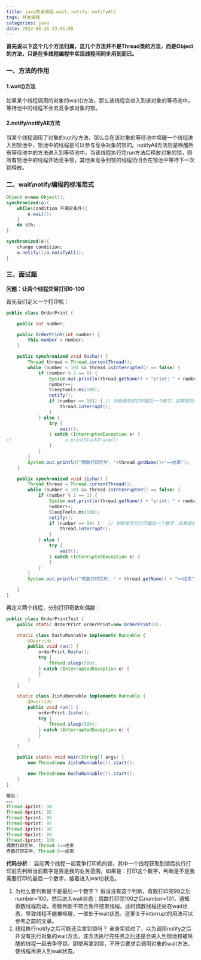 ```yaml
---
title: java并发编程-wait、notify、notifyAll
tags: 并发编程
categories: java
date: 2022-06-26 23:01:50
---
```


**首先说以下这个几个方法归属，这几个方法并不是Thread类的方法，而是Object的方法，只是在多线程编程中实现线程间同步用到而已。**

### 一、方法的作用
#### 1.wait()方法
如果某个线程调用的对象的wait()方法，那么该线程会进入到该对象的等待池中，等待池中的线程不会去竞争该对象的锁。
#### 2.notify/notifyAll方法
当某个线程调用了对象的notify方法，那么会在该对象的等待池中唤醒一个线程进入到锁池中，锁池中的线程是可以参与竞争对象的锁的。notifyAll方法则是唤醒所有等待池中的方法进入到等待池中。当该线程执行完run方法后释放对象的锁，则所有锁池中的线程开始竞争锁，其他未竞争到锁的线程仍旧会在锁池中等待下一次锁释放。

### 二、wait\notify编程的标准范式

```java
Object o=new Object();
synchronized(o){
	while(condition 不满足条件){
		o.wait();
	}
	do sth;
}

synchronized(o){
	change condition;
	o.notify()/o.notifyAll();
}
```

### 三、面试题

**问题：让两个线程交替打印0-100**

首先我们定义一个打印机：

```java
public class OrderPrint {

    public int number;

    public OrderPrint(int number) {
        this.number = number;
    }

    public synchronized void Oushu() {
        Thread thread = Thread.currentThread();
        while (number < 101 && thread.isInterrupted() == false) {
            if (number % 2 == 0) {
                System.out.println(thread.getName() + "print: " + number);
                number++;
                SleepTools.ms(100);
                notify();
                if (number == 101) { // 判断是否已打印最后一个数字，如果是则通知线程你该关闭了
                    thread.interrupt();
                }
            } else {
                try {
                    wait();
                } catch (InterruptedException e) {
//                    e.printStackTrace();
                }
            }
        }
        System.out.println("偶数打印完毕, "+thread.getName()+"==结束");
    }

    public synchronized void Jishu() {
        Thread thread = Thread.currentThread();
        while (number < 101 && thread.isInterrupted() == false) {
            if (number % 2 == 1) {
                System.out.println(thread.getName() + "print: " + number);
                number++;
                SleepTools.ms(100);
                notify();
                if (number == 99) {   // 判断是否已打印最后一个数字，如果是则通知线程你该关闭了
                    thread.interrupt();
                }
            } else {
                try {
                    wait();
                } catch (InterruptedException e) {
                }
            }
        }
        System.out.println("奇数打印完毕, " + thread.getName() + "==结束");

    }
}
```
再定义两个线程，分别打印奇数和偶数：

```java
public class OrderPrintTest {
    public static OrderPrint orderPrint=new OrderPrint(0);

    static class OushuRunnable implements Runnable {
        @Override
        public void run() {
            orderPrint.Oushu();
            try {
                Thread.sleep(500);
            } catch (InterruptedException e) {
            }
        }
    }

    static class JishuRunnable implements Runnable {
        @Override
        public void run() {
            orderPrint.Jishu();
            try {
                Thread.sleep(500);
            } catch (InterruptedException e) {
            }
        }
    }

    public static void main(String[] args) {
        new Thread(new JishuRunnable()).start();

        new Thread(new OushuRunnable()).start();
    }
}

输出：
。。。
Thread-1print: 94
Thread-0print: 95
Thread-1print: 96
Thread-0print: 97
Thread-1print: 98
Thread-0print: 99
Thread-1print: 100
偶数打印完毕, Thread-1==结束
奇数打印完毕, Thread-0==结束
```
**代码分析**：
启动两个线程一起竞争打印机的锁，其中一个线程获取到锁后执行打印前先判断当前数字是否是我的业务范围，如果是：打印这个数字，判断是不是我需要打印的最后一个数字，接着进入wait()状态。

1. 为社么要判断是不是最后一个数字？
假设没有这个判断，奇数打印完99之后number=100，然后进入wait状态；偶数打印完100之后number=101，通知奇数线程启动，奇数判断不符合条件结束线程。此时偶数线程还处在wait状态，导致线程不能被唤醒，一直处于wait状态。这里关于interrupt的用法可以参考之前的文章。
2. 线程执行notify之后可能还会拿到锁吗？
亲身实验过了，以为调用notify之后并没有执行对象的wait方法，该方法执行完任务之后还是会进入到锁池和被唤醒的线程一起去争夺锁。即使再拿到锁，不符合要求会调用对象的wait方法，使线程再进入到wait状态。
